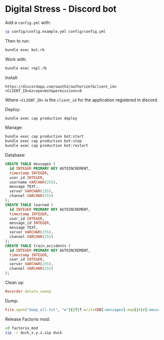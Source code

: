 # Digital Stress - Discord bot

Add a `config.yml` with:

```bash
cp config/config.example.yml config/config.yml
```

Then to run:

```bash
bundle exec bot.rb
```

Work with:
```bash
bundle exec repl.rb
```

Install:

```
https://discordapp.com/oauth2/authorize?&client_id=<CLIENT_ID>&scope=bot&permissions=8
```
Where `<CLIENT_ID>` is the `client_id` for the application registered in discord.


Deploy:

```bash
bundle exec cap production deploy
```

Manage:

```bash
bundle exec cap production bot:start
bundle exec cap production bot:stop
bundle exec cap production bot:restart
```

Database:

```sql
CREATE TABLE messages (
  id INTEGER PRIMARY KEY AUTOINCREMENT,
  timestamp INTEGER,
  user_id INTEGER,
  username VARCHAR(255),
  message TEXT,
  server VARCHAR(255),
  channel VARCHAR(255)
);
CREATE TABLE learned (
  id INTEGER PRIMARY KEY AUTOINCREMENT,
  timestamp INTEGER,
  user_id INTEGER,
  message_id INTEGER,
  message TEXT,
  server VARCHAR(255),
  channel VARCHAR(255)
);
CREATE TABLE train_accidents (
  id INTEGER PRIMARY KEY AUTOINCREMENT,
  timestamp INTEGER,
  user_id INTEGER,
  server VARCHAR(255),
  channel VARCHAR(255)
);
```

Clean up:

```ruby
Recorder.delete_sweep
```

Dump:

```ruby
File.open("dump_all.txt", "w"){|f|f.write(DB[:messages].map{|r|r[:message]}.reject(&:blank?).join("\n"))}
```

Release Factorio mod:

```bash
cd factorio_mod
zip -r duck_x.y.z.zip duck
```
